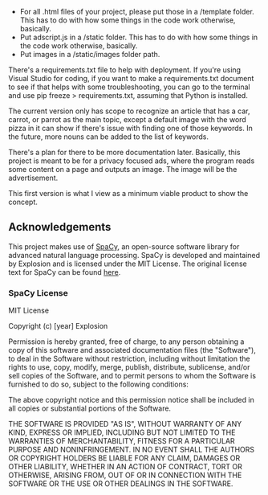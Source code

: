 - For all .html files of your project, please put those in a /template folder. This has to do with how some things in the code work otherwise, basically.
- Put adscript.js in a /static folder. This has to do with how some things in the code work otherwise, basically.
- Put images in a /static/images folder path.

There's a requirements.txt file to help with deployment. If you're using Visual Studio for coding, if you want to make a requirements.txt document to see if that helps with some troubleshooting, you can go to the terminal and use pip freeze > requirements.txt, assuming that Python is installed.

The current version only has scope to recognize an article that has a car, carrot, or parrot as the main topic, except a default image with the word pizza in it can show if there's issue with finding one of those keywords. In the future, more nouns can be added to the list of keywords.

There's a plan for there to be more documentation later. Basically, this project is meant to be for a privacy focused ads, where the program reads some content on a page and outputs an image. The image will be the advertisement.

This first version is what I view as a minimum viable product to show the concept.

## Acknowledgements

This project makes use of [SpaCy](https://spacy.io/), an open-source software library for advanced natural language processing. SpaCy is developed and maintained by Explosion and is licensed under the MIT License. The original license text for SpaCy can be found [here](https://github.com/explosion/spaCy/blob/master/LICENSE).

### SpaCy License

MIT License

Copyright (c) [year] Explosion

Permission is hereby granted, free of charge, to any person obtaining a copy
of this software and associated documentation files (the "Software"), to deal
in the Software without restriction, including without limitation the rights
to use, copy, modify, merge, publish, distribute, sublicense, and/or sell
copies of the Software, and to permit persons to whom the Software is
furnished to do so, subject to the following conditions:

The above copyright notice and this permission notice shall be included in all
copies or substantial portions of the Software.

THE SOFTWARE IS PROVIDED "AS IS", WITHOUT WARRANTY OF ANY KIND, EXPRESS OR
IMPLIED, INCLUDING BUT NOT LIMITED TO THE WARRANTIES OF MERCHANTABILITY,
FITNESS FOR A PARTICULAR PURPOSE AND NONINFRINGEMENT. IN NO EVENT SHALL THE
AUTHORS OR COPYRIGHT HOLDERS BE LIABLE FOR ANY CLAIM, DAMAGES OR OTHER
LIABILITY, WHETHER IN AN ACTION OF CONTRACT, TORT OR OTHERWISE, ARISING FROM,
OUT OF OR IN CONNECTION WITH THE SOFTWARE OR THE USE OR OTHER DEALINGS IN THE
SOFTWARE.
